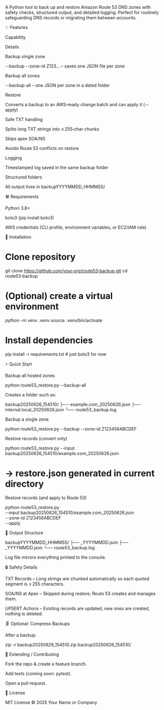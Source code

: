 A Python tool to back up and restore Amazon Route 53 DNS zones with safety checks, structured output, and detailed logging. Perfect for routinely safeguarding DNS records or migrating them between accounts.

✨ Features

Capability

Details

Backup single zone

--backup --zone-id Z123… – saves one JSON file per zone

Backup all zones

--backup-all – one JSON per zone in a dated folder

Restore

Converts a backup to an AWS‑ready change batch and can apply it (--apply)

Safe TXT handling

Splits long TXT strings into ≤ 255‑char chunks

Skips apex SOA/NS

Avoids Route 53 conflicts on restore

Logging

Timestamped log saved in the same backup folder

Structured folders

All output lives in backupYYYYMMDD_HHMMSS/

🛠 Requirements

Python 3.8+

boto3 (pip install boto3)

AWS credentials (CLI profile, environment variables, or EC2/IAM role)

🚀 Installation

# Clone repository
git clone https://github.com/your‑org/route53‑backup.git
cd route53‑backup

# (Optional) create a virtual environment
python -m venv .venv
source .venv/bin/activate

# Install dependencies
pip install -r requirements.txt  # just boto3 for now

⚡ Quick Start

Backup all hosted zones

python route53_restore.py --backup-all

Creates a folder such as:

backup20250626_154510/
├── example.com_20250626.json
├── internal.local_20250626.json
└── route53_backup.log

Backup a single zone

python route53_restore.py --backup --zone-id Z123456ABCDEF

Restore records (convert only)

python route53_restore.py --input backup20250626_154510/example.com_20250626.json
# -> restore.json generated in current directory

Restore records (and apply to Route 53)

python route53_restore.py \
  --input backup20250626_154510/example.com_20250626.json \
  --zone-id Z123456ABCDEF \
  --apply

📂 Output Structure

backupYYYYMMDD_HHMMSS/
├── <zone1>_YYYYMMDD.json
├── <zone2>_YYYYMMDD.json
└── route53_backup.log

Log file mirrors everything printed to the console.

🔒 Safety Details

TXT Records – Long strings are chunked automatically so each quoted segment is ≤ 255 characters.

SOA/NS at Apex – Skipped during restore; Route 53 creates and manages them.

UPSERT Actions – Existing records are updated, new ones are created, nothing is deleted.

🗜 Optional: Compress Backups

After a backup:

zip -r backup20250626_154510.zip backup20250626_154510/

🧩 Extending / Contributing

Fork the repo & create a feature branch.

Add tests (coming soon: pytest).

Open a pull request.

📄 License

MIT License © 2025 Your Name or Company
